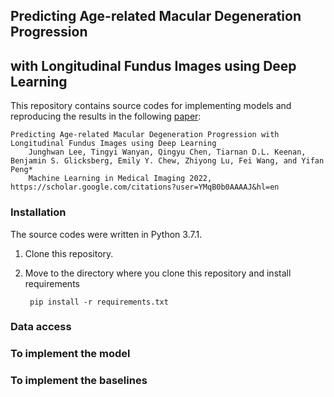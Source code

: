 ## Predicting Age-related Macular Degeneration Progression
## with Longitudinal Fundus Images using Deep Learning

This repository contains source codes for implementing models and reproducing the results in the following [paper](https://scholar.google.com/citations?user=YMqB0b0AAAAJ&hl=en):

    Predicting Age-related Macular Degeneration Progression with Longitudinal Fundus Images using Deep Learning
        Junghwan Lee, Tingyi Wanyan, Qingyu Chen, Tiarnan D.L. Keenan, Benjamin S. Glicksberg, Emily Y. Chew, Zhiyong Lu, Fei Wang, and Yifan Peng*
        Machine Learning in Medical Imaging 2022, https://scholar.google.com/citations?user=YMqB0b0AAAAJ&hl=en

### Installation
The source codes were written in Python 3.7.1.
1. Clone this repository.
2. Move to the directory where you clone this repository and install requirements

        pip install -r requirements.txt

### Data access

### To implement the model

### To implement the baselines
